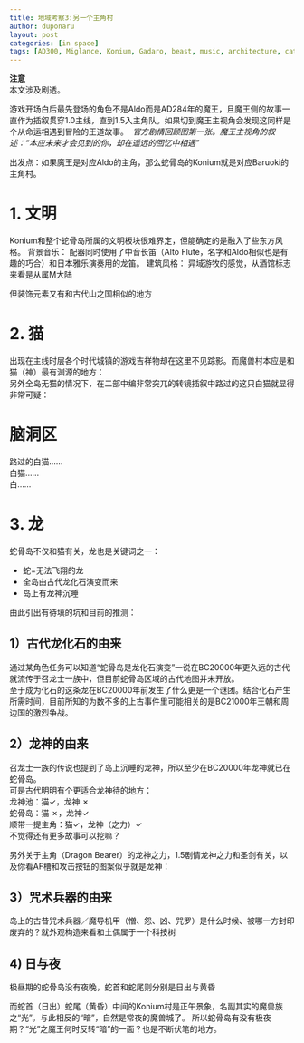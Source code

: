 ```yaml
---
title: 地域考察3:另一个主角村
author: duponaru
layout: post
categories: [in space]
tags: [AD300, Miglance, Konium, Gadaro, beast, music, architecture, cat, dragon, technology, Guildna, Aldo]
---
```


**注意**  
本文涉及剧透。  


游戏开场白后最先登场的角色不是Aldo而是AD284年的魔王，且魔王侧的故事一直作为插叙贯穿1.0主线，直到1.5入主角队。如果切到魔王主视角会发现这同样是个从命运相遇到冒险的王道故事。
<span class="image centered"><img src="{{ '/assets/post_img/2020-02-16/ch0.jpg' | relative_url }}" alt="" /></span>
*官方剧情回顾图第一张。魔王主视角的叙述：“本应未来才会见到的你，却在遥远的回忆中相遇”*
  
出发点：如果魔王是对应Aldo的主角，那么蛇骨岛的Konium就是对应Baruoki的主角村。 

# 1. 文明  
Konium和整个蛇骨岛所属的文明板块很难界定，但能确定的是融入了些东方风格。
背景音乐：
配器同时使用了中音长笛（Alto Flute，名字和Aldo相似也是有趣的巧合）和日本雅乐演奏用的龙笛。
建筑风格：
异域游牧的感觉，从酒馆标志来看是从属M大陆  
<span class="image centered"><img src="{{ '/assets/post_img/2020-02-16/konium_sakaba.jpg' | relative_url }}" alt="" /></span>  

但装饰元素又有和古代山之国相似的地方  
<span class="image centered"><img src="{{ '/assets/post_img/2020-02-16/comp_building.png' | relative_url }}" alt="" /></span>  


# 2. 猫  
出现在主线时层各个时代城镇的游戏吉祥物却在这里不见踪影。而魔兽村本应是和猫（神）最有渊源的地方： 
<span class="image centered"><img src="{{ '/assets/post_img/2020-02-16/konium_cat.png' | relative_url }}" alt="" /></span>  
另外全岛无猫的情况下，在二部中编非常突兀的转镜插叙中路过的这只白猫就显得非常可疑：  
<span class="image centered"><img src="{{ '/assets/post_img/2020-02-16/konium_cat2.png' | relative_url }}" alt="" /></span>  

# 脑洞区
路过的白猫……  
白猫……  
白……  
<span class="image centered"><img src="{{ '/assets/post_img/2020-02-16/konium_white.png' | relative_url }}" alt="" /></span>  

# 3. 龙
蛇骨岛不仅和猫有关，龙也是关键词之一： 

- 蛇=无法飞翔的龙
- 全岛由古代龙化石演变而来
- 岛上有龙神沉睡

由此引出有待填的坑和目前的推测：  

## 1）古代龙化石的由来
通过某角色任务可以知道“蛇骨岛是龙化石演变”一说在BC20000年更久远的古代就流传于召龙士一族中，但目前蛇骨岛区域的古代地图并未开放。  
至于成为化石的这条龙在BC20000年前发生了什么更是一个谜团。结合化石产生所需时间，目前所知的为数不多的上古事件里可能相关的是BC21000年王朝和周边国的激烈争战。  


## 2）龙神的由来
召龙士一族的传说也提到了岛上沉睡的龙神，所以至少在BC20000年龙神就已在蛇骨岛。  
可是古代明明有个更适合龙神待的地方：   
<span class="image centered"><img src="{{ '/assets/post_img/2020-02-16/dragongod_1.jpg' | relative_url }}" alt="" /></span>  
龙神池：猫✓，龙神 ✗  
蛇骨岛：猫 ✗，龙神✓  
顺带一提主角：猫✓，龙神（之力）✓  
不觉得还有更多故事可以挖嘛？  

另外关于主角（Dragon Bearer）的龙神之力，1.5剧情龙神之力和圣剑有关，以及你看AF槽和攻击按钮的图案似乎就是龙神： 
<span class="image centered"><img src="{{ '/assets/post_img/2020-02-16/dragongod_2.png' | relative_url }}" alt="" /></span>  


## 3）咒术兵器的由来
岛上的古昔咒术兵器／魔导机甲（憎、怨、凶、咒罗）是什么时候、被哪一方封印废弃的？就外观构造来看和土偶属于一个科技树  
<span class="image centered"><img src="{{ '/assets/post_img/2020-02-16/ancient_weapon.png' | relative_url }}" alt="" /></span>  

## 4) 日与夜
极昼期的蛇骨岛没有夜晚，蛇首和蛇尾则分别是日出与黄昏  
<span class="image centered"><img src="{{ '/assets/post_img/2020-02-16/konium_dusk.jpg' | relative_url }}" alt="" /></span>  
<span class="image centered"><img src="{{ '/assets/post_img/2020-02-16/konium_dawn.jpg' | relative_url }}" alt="" /></span>  

而蛇首（日出）蛇尾（黄昏）中间的Konium村是正午景象，名副其实的魔兽族之“光”。与此相反的“暗”，自然是常夜的魔兽城了。
所以蛇骨岛有没有极夜期？“光”之魔王何时反转“暗”的一面？也是不断伏笔的地方。  



